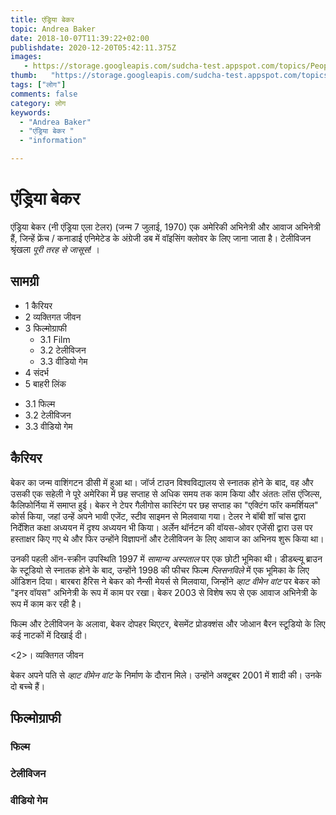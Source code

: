 ```yaml
---
title: एंड्रिया बेकर 
topic: Andrea Baker
date: 2018-10-07T11:39:22+02:00
publishdate: 2020-12-20T05:42:11.375Z
images: 
   - https://storage.googleapis.com/sudcha-test.appspot.com/topics/People/andrea_baker/1.jpeg
thumb:   "https://storage.googleapis.com/sudcha-test.appspot.com/topics/People/andrea_baker/thumb.jpeg"
tags: ["लोग"]
comments: false
category: लोग
keywords: 
  - "Andrea Baker"
  - "एंड्रिया बेकर "
  - "information"

---
```

<h1> एंड्रिया बेकर </h1> <p> एंड्रिया बेकर (नी एंड्रिया एला टेलर) (जन्म 7 जुलाई, 1970) एक अमेरिकी अभिनेत्री और आवाज अभिनेत्री हैं, जिन्हें फ्रेंच / कनाडाई एनिमेटेड के अंग्रेजी डब में वॉइसिंग क्लोवर के लिए जाना जाता है। टेलीविजन श्रृंखला <i> पूरी तरह से जासूस! </i>। </p> <h2> सामग्री </h2> <ul> <li> 1 कैरियर </li> <li> 2 व्यक्तिगत जीवन </li> <li> 3 फिल्मोग्राफी <ul> <li> 3.1 Film </li> <li> 3.2 टेलीविजन </li> <li> 3.3 वीडियो गेम </li> </ul> </li> <li> 4 संदर्भ </li> <li> 5 बाहरी लिंक </li> </ul> <ul> <li> 3.1 फिल्म </li> <li> 3.2 टेलीविजन </li> <li> 3.3 वीडियो गेम </li> </ul> <h2> कैरियर </h2> <p> बेकर का जन्म वाशिंगटन डीसी में हुआ था। जॉर्ज टाउन विश्वविद्यालय से स्नातक होने के बाद, वह और उसकी एक सहेली ने पूरे अमेरिका में छह सप्ताह से अधिक समय तक काम किया और अंततः लॉस एंजिल्स, कैलिफोर्निया में समाप्त हुई। बेकर ने टेपर गैलीगोस कास्टिंग पर छह सप्ताह का "एक्टिंग फॉर कमर्शियल" कोर्स किया, जहां उन्हें अपने भावी एजेंट, स्टीव साइमन से मिलवाया गया। टेलर ने बॉबी शॉ चांस द्वारा निर्देशित कक्षा अध्ययन में दृश्य अध्ययन भी किया। अर्लेन थॉर्नटन की वॉयस-ओवर एजेंसी द्वारा उस पर हस्ताक्षर किए गए थे और फिर उन्होंने विज्ञापनों और टेलीविजन के लिए आवाज का अभिनय शुरू किया था। </p> <p> उनकी पहली ऑन-स्क्रीन उपस्थिति 1997 में <i> सामान्य अस्पताल </i> पर एक छोटी भूमिका थी। डीडब्ल्यू ब्राउन के स्टूडियो से स्नातक होने के बाद, उन्होंने 1998 की फीचर फिल्म <i> प्लिसनविले </i> में एक भूमिका के लिए ऑडिशन दिया। बारबरा हैरिस ने बेकर को नैन्सी मेयर्स से मिलवाया, जिन्होंने <i> व्हाट वीमेन वांट </i> पर बेकर को "इनर वॉयस" अभिनेत्री के रूप में काम पर रखा। बेकर 2003 से विशेष रूप से एक आवाज अभिनेत्री के रूप में काम कर रही है। </p> <p> फिल्म और टेलीविजन के अलावा, बेकर दोपहर थिएटर, बेसमेंट प्रोडक्शंस और जोआन बैरन स्टूडियो के लिए कई नाटकों में दिखाई दी। </p> <2>। व्यक्तिगत जीवन </h2> <p> बेकर अपने पति से <i> व्हाट वीमेन वांट </i> के निर्माण के दौरान मिले। उन्होंने अक्टूबर 2001 में शादी की। उनके दो बच्चे हैं। </p> <h2> फिल्मोग्राफी </h2> <h3> फिल्म </h3> <h3> टेलीविजन </h3> <h3> वीडियो गेम </h3> 